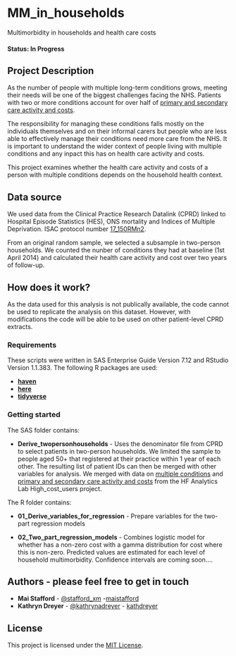 # MM_in_households
Multimorbidity in households and health care costs

#### Status: In Progress

## Project Description

As the number of people with multiple long-term conditions grows, meeting their needs will be one of the biggest challenges facing the NHS. Patients with two or more conditions account for over half of [primary and secondary care activity and costs](https://www.health.org.uk/publications/understanding-the-health-care-needs-of-people-with-multiple-health-conditions).                            

The responsibility for managing these conditions falls mostly on the individuals themselves and on their informal carers but people who are less able to effectively manage their conditions need more care from the NHS. It is important to understand the wider context of people living with multiple conditions and any inpact this has on health care activity and costs.

This project examines whether the health care activity and costs of a person with multiple conditions depends on the household health context.

## Data source

We used data from the Clinical Practice Research Datalink (CPRD) linked to Hospital Episode Statistics (HES), ONS mortality and Indices of Multiple Deprivation. ISAC protocol number [17_150RMn2](https://www.cprd.com/protocol/high-need-patients-chronic-conditions-primary-and-secondary-care-utilisation-and-costs).

From an original random sample, we selected a subsample in two-person households. We counted the nunber of conditions they had at baseline (1st April 2014) and calculated their health care activity and cost over two years of follow-up.

## How does it work?

As the data used for this analysis is not publically available, the code cannot be used to replicate the analysis on this dataset. However, with modifications the code will be able to be used on other patient-level CPRD extracts.

### Requirements

These scripts were written in SAS Enterprise Guide Version 7.12 and RStudio Version 1.1.383. 
The following R packages are used: 

* **[haven](https://cran.r-project.org/web/packages/haven/index.html)**
* **[here](https://cran.r-project.org/web/packages/here/index.html)**
* **[tidyverse](https://cran.r-project.org/web/packages/tidyverse/index.html)**

### Getting started

The SAS folder contains:  
* **Derive_twopersonhouseholds**  - Uses the denominator file from CPRD to select patients in two-person households. 
We limited the sample to people aged 50+ that registered at their practice within 1 year of each other. The resulting list of patient IDs can then be merged with other variables for analysis. We merged with data on [multiple conditions](https://github.com/HFAnalyticsLab/High_cost_users/blob/master/Scripts/05_multimorbidity.sas) and [primary and secondary care activity and costs](https://github.com/HFAnalyticsLab/High_cost_users/tree/master/Scripts) from the HF Analytics Lab High_cost_users project. 
                                                                                                                            
The R folder contains:   
* **01_Derive_variables_for_regression** - Prepare variables for the two-part regression models

* **02_Two_part_regression_models** - Combines logistic model for whether has a non-zero cost with a gamma distribution for cost where this is non-zero. Predicted values are estimated for each level of household multimorbidity. Confidence intervals are coming soon....

## Authors - please feel free to get in touch
                                                                                                                            
* **Mai Stafford** - [@stafford_xm](https://twitter.com/stafford_xm) -[maistafford](https://github.com/maistafford)
* **Kathryn Dreyer** - [@kathrynadreyer](https://twitter.com/kathrynadreyer) - [kathdreyer](https://github.com/kathdreyer)

## License

This project is licensed under the [MIT License](https://github.com/HFAnalyticsLab/High_cost_users/blob/master/LICENSE).

                                                                                                                           
